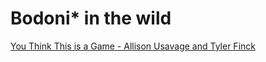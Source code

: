 Bodoni* in the wild
===================

[You Think This is a Game - Allison Usavage and Tyler Finck](https://www.youthinkthisisagame.com/)
